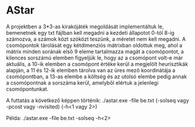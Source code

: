 # AStar

A projektben a 3*3-as kirakójáték megoldását implementáltuk le, bemenetnek egy txt fájlban kell megadni a kezdeti állapotot 
0-tól 8-ig számozva, a számok közt szóközt teszünk, a méretet nem kell megadni.
A csomópontok tárolását egy kétdimenziós mátrixban oldottuk meg, ahol a mátrix minden sorának elsõ 9 eleme tartalmazza magát a csomópontot,
a kilences sorszámú elemben figyeljük le, hogy az a csomópont volt-e már aktuális, a 10-ik elemben a csomópont értéke kerül a megjelölt heurisztikák alapján,
a 11 és 12-ik elemben tárolva van az üres mezõ koordinátája a csomópontban, a 13-as elembe a költség és az utolsó elembe pedig annak a csomópontnak a sorszáma kerül,
amelybõl elértuk a jelenlegi csomópontunkat.

A futtatás a következő képpen történik: ./astar.exe -file be.txt (-solseq vagy -pcost vagy -nvisited) (-h<1 vagy 2>)

Példa: ./astar.exe -file be.txt -solseq -h<2>
